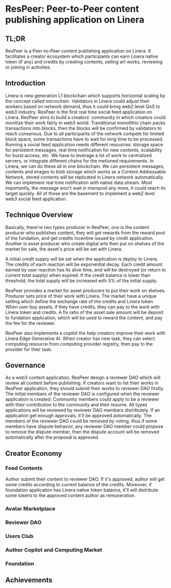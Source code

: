 # ResPeer: Peer-to-Peer content publishing application on Linera

## TL;DR

ResPeer is a Peer-to-Peer content publishing application on Linera. It facilitates a creator ecosystem which participants can earn Linera native token (if any) and credits by creating contents, selling art works, reviewing or joining in activities.

## Introduction

Linera is new generation L1 blockchain which supports horizontal scaling by the concept called *microchain*. Validators in Linera could adjust their workers based on network demand, thus it could bring web2 level QoS to web3 industry. ResPeer is the first real time social feed application on Linera. ResPeer aims to build a creators' community in which creators could monitize their work fairly in web3 world. Tranditional monolithic chain packs transactions into blocks, then the blocks will be confirmed by validators to reach consensus. Due to all participants of the network compete for limited block space, some transactions have to wait for long time to be processed.  Running a social feed application needs different resources: storage space for persistent messages, real time notification for new contents, scalability for burst access, etc. We have to leverage a lot of work to centralized servers, or integrate different chains for the metioned requirements. In Linera, we can do these all in one blockchain. We can persistent messages, contents and images to blob storage which works as a Content Addressable Network, stored contents will be replicated in Linera network automatically. We can implement real time notification with native data stream. Most importantly, the message won't wait in mempool any more, it could reach its target quickly. All of those are the basement to implement a web2 level web3 social feed application.

## Technique Overview

Basically, there're two types producer in ResPeer, one is the content producer who publishes content, they will get rewards from the reward pool of the fundation, and get credits incentive issued by credit application. Another is asset producer who create digital arts then put on shelves of the market for sale, the asset's price will be set with Linera.

A initial credit supply will be set when the application is deploy to Linera. The credits of each reaction will be exponential decay. Each credit amount earned by user reaction has its alive time, and will be destroyed (or return to current total supply) when expired. If the credit balance is lower than threshold, the total supply will be increased with 5% of the initial supply.

ResPeer provides a market for asset producers to put their work on shelves. Producer sets price of their work with Linera. The market have a unique setting which define the exchange rate of the credits and Linera token. When user buy assets, if they have credits, they can pay to the work with Linera token and credits. A fix ratio of the asset sale amount will be deposit to fundation application, which will be used to reward the content, and pay the fee for the reviewer.

ResPeer also implements a copilot the help creators improve their work with Linera Edge Generative AI. When creator has new task, they can select computing resource from computing provider registry, then pay to the provider for their task.

## Governance

As a web3 content application, ResPeer design a reviewer DAO which will review all content before publishing. If creators want to list their works in ResPeer application, they should submit their works to reviewer DAO firstly. The initial members of the reviewer DAO is configured when the reviewer application is created. Community members could apply to be a reviewer with their contribution to the community and their resume. All types applications will be reviewed by reviewer DAO members distributely. If an application get enough approvals, it'll be approved automatically. The members of the reviewer DAO could be removed by voting, thus if some members have dispute behavior, any reviewer DAO member could propose to remove the dispute member, then the dispute account will be removed automatically after the proposal is approved.

## Creator Economy

### Feed Contents

Author submit their content to reviewer DAO. If it's approved, author will get some credits according to current balance of the credits. Moreover, if foundation application has Linera native token balance, it'll will distribute some tokens to the approved content author as remuneration.

### Avatar Marketplace

### Reviewer DAO

### Users Club

### Author Copilot and Computing Market

### Foundation

## Achievements
